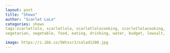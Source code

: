 ```yaml
---
layout: post
title: "Shows"
author: "Scarlet LoLo"
categories: shows
tags:scarletlolo, scarletlola, scarletlolocooking, scarletlolacooking, thescarletlolocookingshow, 
vegetarian, vegetable, food, eating, drinking, water, budget, lowsalt, nosaltadded, nosalt, lowsugar, lowsugarlifestyle, lowsugardiet, naturalweightloss, naturelover, environmentallyfriendly, carbonneutral, health, fooddoctor, healthyrecipes, healthyfood, healthyeating, diabetes, depression, meditation, anthroposophy, rudolfsteiner, biodynamisch, growyourownfood, organic, composting, allotment, compost , recycling, sustainableliving

image: https://i.ibb.co/5WtxsrJ/salad1280.jpg
---
```


